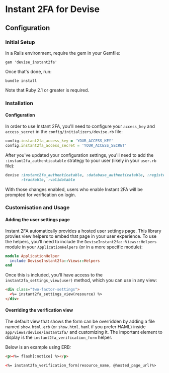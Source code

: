 # Instant 2FA for Devise

## Configuration

### Initial Setup

In a Rails environment, require the gem in your Gemfile:

    gem 'devise_instant2fa'

Once that's done, run:

    bundle install

Note that Ruby 2.1 or greater is required.

### Installation

#### Configuration

In order to use Instant 2FA, you'll need to configure your `access_key` and `access_secret` in the `config/initializers/devise.rb` file:

```ruby
config.instant2fa_access_key = 'YOUR_ACCESS_KEY'
config.instant2fa_access_secret = 'YOUR_ACCESS_SECRET'
```

After you've updated your configuration settings, you'll need to add the `:instant2fa_authenticatable` strategy to your user (likely in your `user.rb` file):

```ruby
devise :instant2fa_authenticatable, :database_authenticatable, :registerable, :recoverable, :rememberable,
       :trackable, :validatable
```

With those changes enabled, users who enable Instant 2FA will be prompted for verification on login.

### Customisation and Usage

#### Adding the user settings page

Instant 2FA automatically provides a hosted user settings page. This library provies view helpers to embed that page in your user experience. To use the helpers, you'll need to include the `DeviseInstant2fa::Views::Helpers` module in your `ApplicationHelpers` (or in a more specific module):

```ruby
module ApplicationHelper
  include DeviseInstant2fa::Views::Helpers
end
```

Once this is included, you'll have access to the `instant2fa_settings_view(user)` method, which you can use in any view:

```html
<div class="two-factor-settings">
  <%= instant2fa_settings_view(resource) %>
</div>
````

#### Overriding the verification view

The default view that shows the form can be overridden by adding a file named `show.html.erb` (or `show.html.haml` if you prefer HAML) inside `app/views/devise/instant2fa/` and customizing it. The important element to display is the `instant2fa_verification_form` helper.

Below is an example using ERB:

```html
<p><%= flash[:notice] %></p>

<%= instant2fa_verification_form(resource_name, @hosted_page_url)%>
```
